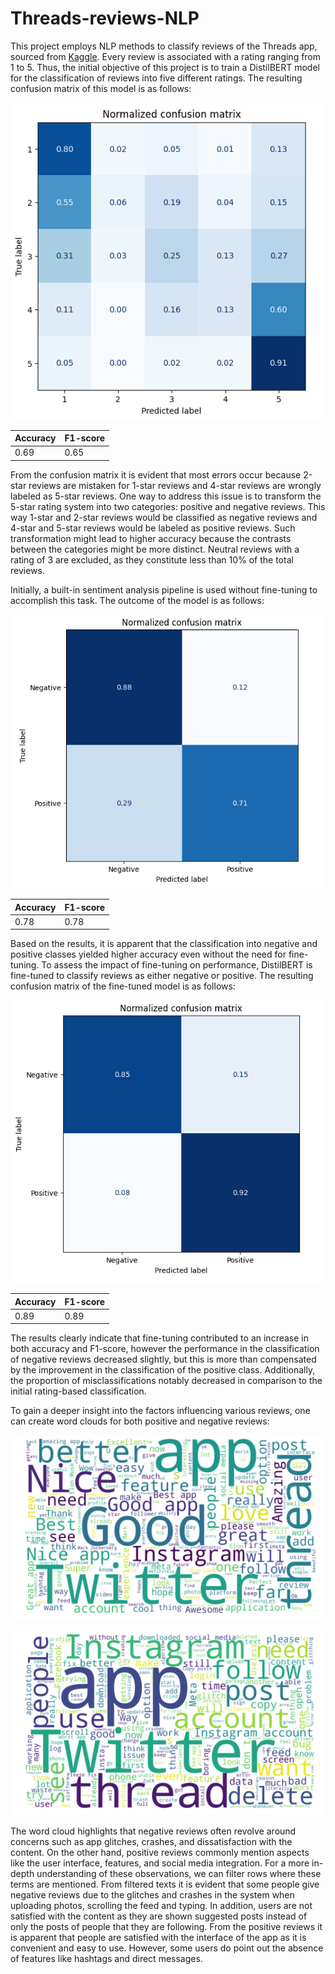 # Threads-reviews-NLP

This project employs NLP methods to classify reviews of the Threads app, sourced from [Kaggle](https://www.kaggle.com/datasets/saloni1712/threads-an-instagram-app-reviews). Every review is associated with a rating ranging from 1 to 5. Thus, the initial objective of this project is to train a DistilBERT model for the classification of reviews into five different ratings. The resulting confusion matrix of this model is as follows:

![image](images/CM_ratings.png)

| Accuracy | F1-score | 
|----------|----------|
| 0.69     | 0.65     | 

From the confusion matrix it is evident that most errors occur because 2-star reviews are mistaken for 1-star reviews and 4-star reviews are wrongly labeled as 5-star reviews. One way to address this issue is to transform the 5-star rating system into two categories: positive and negative reviews. This way 1-star and 2-star reviews would be classified as negative reviews and 4-star and 5-star reviews would be labeled as positive reviews. Such transformation might lead to higher accuracy because the contrasts between the categories might be more distinct. Neutral reviews with a rating of 3 are excluded, as they constitute less than 10% of the total reviews.

Initially, a built-in sentiment analysis pipeline is used without fine-tuning to accomplish this task. The outcome of the model is as follows:

![image](images/CM_sentiment_built_in.png)

| Accuracy | F1-score | 
|----------|----------|
| 0.78     | 0.78     | 

Based on the results, it is apparent that the classification into negative and positive classes yielded higher accuracy even without the need for fine-tuning. To assess the impact of fine-tuning on performance, DistilBERT is fine-tuned to classify reviews as either negative or positive. The resulting confusion matrix of the fine-tuned model is as follows:

![image](images/CM_sentiment_fine_tune.png)

| Accuracy | F1-score | 
|----------|----------|
| 0.89     | 0.89     | 

The results clearly indicate that fine-tuning contributed to an increase in both accuracy and F1-score, however the performance in the classification of negative reviews decreased slightly, but this is more than compensated by the improvement in the classification of the positive class. Additionally, the proportion of misclassifications notably decreased in comparison to the initial rating-based classification.

To gain a deeper insight into the factors influencing various reviews, one can create word clouds for both positive and negative reviews:

![image](images/positive.png)

![image](images/negative.png)

The word cloud highlights that negative reviews often revolve around concerns such as app glitches, crashes, and dissatisfaction with the content. On the other hand, positive reviews commonly mention aspects like the user interface, features, and social media integration. For a more in-depth understanding of these observations, we can filter rows where these terms are mentioned. From filtered texts it is evident that some people give negative reviews due to the glitches and crashes in the system when uploading photos, scrolling the feed and typing. In addition, users are not satisfied with the content as they are shown suggested posts instead of only the posts of people that they are following. From the positive reviews it is apparent that people are satisfied with the interface of the app as it is convenient and easy to use. However, some users do point out the absence of features like hashtags and direct messages.